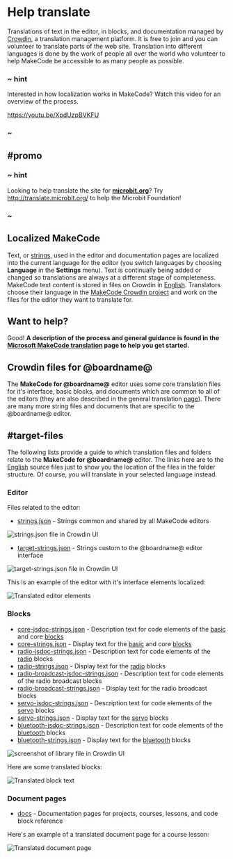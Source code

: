 # Help translate

Translations of text in the editor, in blocks, and documentation managed by [Crowdin](https://crowdin.com/project/makecode), a translation management platform. It is free to join
and you can volunteer to translate parts of the web site. Translation into different languages is done by the work of people all over the world who volunteer to help MakeCode be accessible to as many people as possible.

### ~ hint

Interested in how localization works in MakeCode? Watch this video for an overview of the process.

https://youtu.be/XpdUzpBVKFU

### ~


##  #promo

### ~ hint

Looking to help translate the site for **[microbit.org](http://microbit.org)**? Try http://translate.microbit.org/ to help the Microbit Foundation!
 
### ~

## Localized MakeCode

Text, or [strings](/types/string), used in the editor and documentation pages are localized into the current language for the editor (you switch languages by choosing **Language** in the **Settings** menu). Text is continually being added or changed so translations are always at a different stage of completeness. MakeCode text content is stored in files on Crowdin in [English](https://crowdin.com/project/makecode/en#). Translators choose their language in the [MakeCode Crowdin project](https://crowdin.com/project/makecode) and work on the files for the editor they want to translate for.

## Want to help?

Good! **A description of the process and general guidance is found in the [Microsoft MakeCode translation](https://makecode.com/translate) page to help you get started.**

## Crowdin files for @boardname@

The **MakeCode for @boardname@** editor uses some core translation files for it's interface, basic blocks, and documents which are common to all of the editors (they are also described in the general translation [page](https://makecode.com/translate)). There are many more string files and documents that are specific to the @boardname@ editor.

##  #target-files

The following lists provide a guide to which translation files and folders relate to the **MakeCode for @boardname@** editor. The links here are to the [English](https://crowdin.com/project/kindscript/en#) source files just to show you the location of the files in the folder structure. Of course, you will translate in your selected language instead.

### Editor

Files related to the editor:
* [strings.json](https://crowdin.com/translate/kindscript/32/en-en) - Strings common and shared by all MakeCode editors

![strings.json file in Crowdin UI](/static/mb/translate/stringsfile.png)

* [target-strings.json](https://crowdin.com/translate/kindscript/1922/en-en) - Strings custom to the @boardname@ editor interface

![target-strings.json file in Crowdin UI](/static/mb/translate/targetstringsfile.png)

This is an example of the editor with it's interface elements localized:

![Translated editor elements](/static/mb/translate/target-strings.jpg)

### Blocks

* [core-jsdoc-strings.json](https://crowdin.com/translate/kindscript/66/en-en) -  Description text for code elements of the [basic](/reference/basic) and core [blocks](/blocks)
* [core-strings.json](https://crowdin.com/translate/kindscript/65/en-en) - Display text for the [basic](/reference/basic) and core [blocks](/reference/blocks)
* [radio-jsdoc-strings.json](https://crowdin.com/translate/kindscript/64/en-en) - Description text for code elements of the [radio](/reference/radio) blocks
* [radio-strings.json](https://crowdin.com/translate/kindscript/63/en-en) - Display text for the [radio](/reference/radio) blocks
* [radio-broadcast-jsdoc-strings.json](https://crowdin.com/translate/kindscript/5032/en-en) -  Description text for code elements of the radio broadcast blocks
* [radio-broadcast-strings.json](https://crowdin.com/translate/kindscript/5030/en-en) - Display text for the radio broadcast blocks
* [servo-jsdoc-strings.json](https://crowdin.com/translate/kindscript/5036/en-en) - Description text for code elements of the [servo](/reference/servos) blocks
* [servo-strings.json](https://crowdin.com/translate/kindscript/5034/en-ens) - Display text for the [servo](/reference/servos) blocks
* [bluetooth-jsdoc-strings.json](https://crowdin.com/translate/kindscript/60/en-en) - Description text for code elements of the [bluetooth](/reference/bluetooth) blocks
* [bluetooth-strings.json](https://crowdin.com/translate/kindscript/59/en-en) - Display text for the [bluetooth](/reference/bluetooth) blocks

![screenshot of library file in Crowdin UI](/static/mb/translate/libsfiles.png)

Here are some translated blocks:

![Translated block text](/static/mb/translate/block-text.jpg)

### Document pages

* [docs](https://crowdin.com/translate/kindscript/en#/microbit/docs) - Documentation pages for projects, courses, lessons, and code block reference

Here's an example of a translated document page for a course lesson:

![Translated document page](/static/mb/translate/doc-page.jpg)

